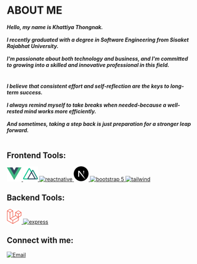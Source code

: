 <h1 align="start">ABOUT ME</h1>

<!-- RECOMMEND YOURSELF -->
<h5 align="start">
  Hello, my name is Khattiya Thongnak.<br></br>
  I recently graduated with a degree in Software Engineering from Sisaket Rajabhat University.<br></br>
  I'm passionate about both technology and business, and I'm committed to growing into a skilled and innovative professional in this field.<br></br>
</h5>

<!-- MOTIVATION -->
<h5 align="start">
  I believe that consistent effort and self-reflection are the keys to long-term success.<br></br>
  I always remind myself to take breaks when needed-because a well-rested mind works more efficiently.<br></br>
  And sometimes, taking a step back is just preparation for a stronger leap forward.<br></br>
</h5>

<!-- FRONTEND TOOLS -->
<h2 align="left">Frontend Tools:</h2>
<p align="left"> 
  <a href="https://vuejs.org/" target="_blank" rel="noreferrer">
    <img src="https://raw.githubusercontent.com/devicons/devicon/master/icons/vuejs/vuejs-original.svg" alt="vuejs" width="40" height="40"/>
  </a>
  <a href="https://nuxt.com/" target="_blank" rel="noreferrer">
    <img src="https://raw.githubusercontent.com/devicons/devicon/master/icons/nuxtjs/nuxtjs-original.svg" alt="nuxtjs" width="40" height="40"/>
  </a>
  <a href="https://reactnative.dev/" target="_blank" rel="noreferrer"> 
    <img src="https://reactnative.dev/img/header_logo.svg" alt="reactnative" width="40" height="40"/> 
  </a> 
  <a href="https://nextjs.org/" target="_blank" rel="noreferrer">
    <img src="https://raw.githubusercontent.com/devicons/devicon/master/icons/nextjs/nextjs-original.svg" alt="nextjs" width="40" height="40"/>
  </a>
  <a href="https://getbootstrap.com/docs/5.0/" target="_blank" rel="noreferrer">
    <img src="https://getbootstrap.com/docs/5.0/assets/brand/bootstrap-logo-shadow.png" alt="bootstrap 5" width="40" height="40"/>
  </a>
  <a href="https://tailwindcss.com/" target="_blank" rel="noreferrer">
    <img src="https://www.vectorlogo.zone/logos/tailwindcss/tailwindcss-icon.svg" alt="tailwind" width="40" height="40"/>
  </a>
</p>

<!-- BACKEND TOOLS -->
<h2 align="left">Backend Tools:</h2>
<p align="left"> 
  <a href="https://laravel.com" target="_blank" rel="noreferrer">
    <img src="https://raw.githubusercontent.com/devicons/devicon/master/icons/laravel/laravel-original.svg" alt="laravel" width="40" height="40"/>
  </a>
  <a href="https://expressjs.com/" target="_blank" rel="noreferrer">
    <img src="https://cdn.jsdelivr.net/gh/simple-icons/simple-icons/icons/express.svg" alt="express" width="40" height="40"/>
  </a>
</p>


<h2 align="left">Connect with me:</h2>
<p align="left">
  <a href="mailto:khattiyaDCI072@gmail.com" class="flex items-center gap-2 text-gray-700 hover:text-blue-500">
    <img src="https://img.icons8.com/color/48/gmail--v1.png" alt="Email" width="40" height="40" />
  </a>
</p>
